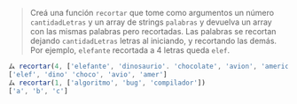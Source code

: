 > Creá una función `recortar` que tome como argumentos un número `cantidadLetras` y un array de strings `palabras` y devuelva un array con las mismas palabras pero recortadas. Las palabras se recortan dejando `cantidadLetras` letras al iniciando, y recortando las demás. Por ejemplo, `elefante` recortada a 4 letras queda `elef`.
>
```javascript
ム recortar(4, ['elefante', 'dinosaurio'. 'chocolate', 'avion', 'america'])
['elef', 'dino' 'choco', 'avio', 'amer']
ム recortar(1, ['algoritmo', 'bug', 'compilador'])
['a', 'b', 'c']
```